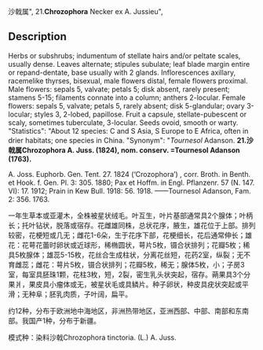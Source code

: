 沙戟属",
21.**Chrozophora** Necker ex A. Jussieu",

## Description
Herbs or subshrubs; indumentum of stellate hairs and/or peltate scales, usually dense. Leaves alternate; stipules subulate; leaf blade margin entire or repand-dentate, base usually with 2 glands. Inflorescences axillary, racemelike thyrses, bisexual, male flowers distal, female flowers proximal. Male flowers: sepals 5, valvate; petals 5; disk absent, rarely present; stamens 5-15; filaments connate into a column; anthers 2-locular. Female flowers: sepals 5, valvate; petals 5, rarely absent; disk 5-glandular; ovary 3-locular; styles 3, 2-lobed, papillose. Fruit a capsule, stellate-pubescent or scaly, sometimes tuberculate, 3-locular. Seeds ovoid, smooth or warty.
  "Statistics": "About 12 species: C and S Asia, S Europe to E Africa, often in drier habitats; one species in China.
  "Synonym": "*Tournesol* Adanson.
**21.沙戟属Chrozophora A. Juss. (1824), nom. conserv. =Tournesol Adanson (1763).**

A. Joss. Euphorb. Gen. Tent. 27. 1824 (‘Crozophora’) , corr. Broth. in Benth. et Hook. f. Gen. Pl. 3: 305. 1880; Pax et Hoffm. in Engl. Pflanzenr. 57 (N. 147. VI): 17. 1912; Prain in Kew Bull. 1918: 56. 1918. ——Tournesol Adanson, Fam. 2: 356. 1763.

一年生草本或亚灌木，全株被星状绒毛。叶互生，叶片基部通常具2个腺体；叶柄长；托叶钻状，脱落或宿存。花雌雄同株，总状花序，腋生，雄花位于上部。排列较密，花梗短或几无；雌花1-6朵，生于花序下部，花梗细长，花后通常伸长；雄花：花萼花蕾时卵状或近球形，稀椭圆状，萼片5枚，镊合状排列；花瓣5枚；稀具5枚腺体；雄蕊5-15枚，花丝合生成柱状，分离花丝短，花药2室，纵裂；无不育雌蕊；雌花：萼片5枚，镊合状排列；花瓣5枚，稀无；腺体5枚，小；子房3室，每室具胚珠1颗，花柱3枚，短，2裂，密生乳头状突起，宿存。蒴果具3个分果爿，果皮具小瘤体或无，被星状毛或具鳞片。种子卵状，种皮具疣状突起或平滑；无种阜；胚乳肉质，子叶阔，扁平。

约12种，分布于欧洲地中海地区，非洲热带地区，亚洲西部、中部、南部和东南部。我国产1种，分布于新疆。

模式种：染料沙戟Chrozophora tinctoria. (L.) A. Juss.
